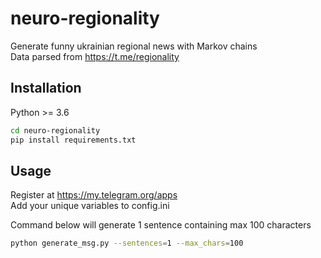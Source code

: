 # neuro-regionality

Generate funny ukrainian regional news with Markov chains  
Data parsed from https://t.me/regionality

## Installation

Python >= 3.6

```sh
cd neuro-regionality
pip install requirements.txt
```
## Usage
Register at https://my.telegram.org/apps  
Add your unique variables to config.ini  
  
Command below will generate 1 sentence containing max 100 characters
```sh
python generate_msg.py --sentences=1 --max_chars=100
```
